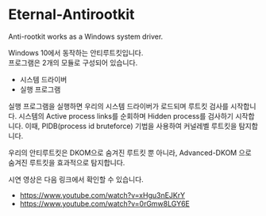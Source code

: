 # Eternal-Antirootkit
Anti-rootkit works as a Windows system driver.  
  
Windows 10에서 동작하는 안티루트킷입니다.  
프로그램은 2개의 모듈로 구성되어 있습니다. 
- 시스템 드라이버
- 실행 프로그램

실행 프로그램을 실행하면 우리의 시스템 드라이버가 로드되며 루트킷 검사를 시작합니다. 
시스템의 Active process links를 순회하며 Hidden process를 검사하기 시작합니다. 
이때, PIDB(process id bruteforce) 기법을 사용하여 커널레벨 루트킷을 탐지합니다.
  
우리의 안티루트킷은 DKOM으로 숨겨진 루트킷 뿐 아니라, Advanced-DKOM 으로 숨겨진 루트킷을 효과적으로 탐지합니다.  

시연 영상은 다음 링크에서 확인할 수 있습니다.  
- https://www.youtube.com/watch?v=xHgu3nEJKrY
- https://www.youtube.com/watch?v=0rGmw8LGY6E

